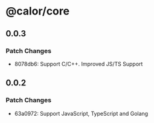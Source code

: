 # @calor/core

## 0.0.3

### Patch Changes

- 8078db6: Support C/C++. Improved JS/TS Support

## 0.0.2

### Patch Changes

- 63a0972: Support JavaScript, TypeScript and Golang

